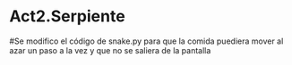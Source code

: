 # Act2.Serpiente
#Se modifico el código de snake.py para que la comida puediera mover al azar un paso a la vez y que no se saliera de la pantalla
